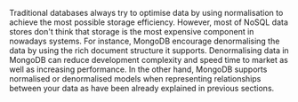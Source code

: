 Traditional databases always try to optimise data by using normalisation to achieve the most possible storage efficiency. However, most of NoSQL data stores don't think that storage is the most expensive component in nowadays systems. For instance, MongoDB encourage denormalising the data by using the rich document structure it supports. Denormalising data in MongoDB can reduce development complexity and speed time to market as well as increasing performance. In the other hand, MongoDB supports normalised or denormalised models when representing relationships between your data as have been already explained in previous sections.